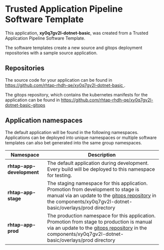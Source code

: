 # Trusted Application Pipeline Software Template

This application, **xy0q7gv2l-dotnet-basic**, was created from a Trusted Application Pipeline Software Template.

The software templates create a new source and gitops deployment repositories with a sample source application. 

## Repositories

The source code for your application can be found in [https://github.com/rhtap-rhdh-qe/xy0q7gv2l-dotnet-basic ](https://github.com/rhtap-rhdh-qe/xy0q7gv2l-dotnet-basic ).
 
The gitops repository, which contains the kubernetes manifests for the application can be found in 
[https://github.com/rhtap-rhdh-qe/xy0q7gv2l-dotnet-basic-gitops ](https://github.com/rhtap-rhdh-qe/xy0q7gv2l-dotnet-basic-gitops ) 

## Application namespaces 

The default application will be found in the following namespaces. Applications can be deployed into unique namespaces or multiple software templates can also bet generated into the same group namespaces.  

|  Namespace   |  Description   |  
| -------- | -------- |   
| **rhtap-app-development** | The default application during development. Every build will be deployed to this namespace for testing. | 
| **rhtap-app-stage** | The staging namespace for this application. Promotion from development to stage is manual via an update to the [gitops repository](https://github.com/rhtap-rhdh-qe/xy0q7gv2l-dotnet-basic-gitops ) in the components/xy0q7gv2l-dotnet-basic/overlays/prod directory |  
| **rhtap-app-prod** | The production namespace for this application. Promotion from stage to production is manual via an update to the [gitops repository](https://github.com/rhtap-rhdh-qe/xy0q7gv2l-dotnet-basic-gitops ) in the components/xy0q7gv2l-dotnet-basic/overlays/prod directory | 